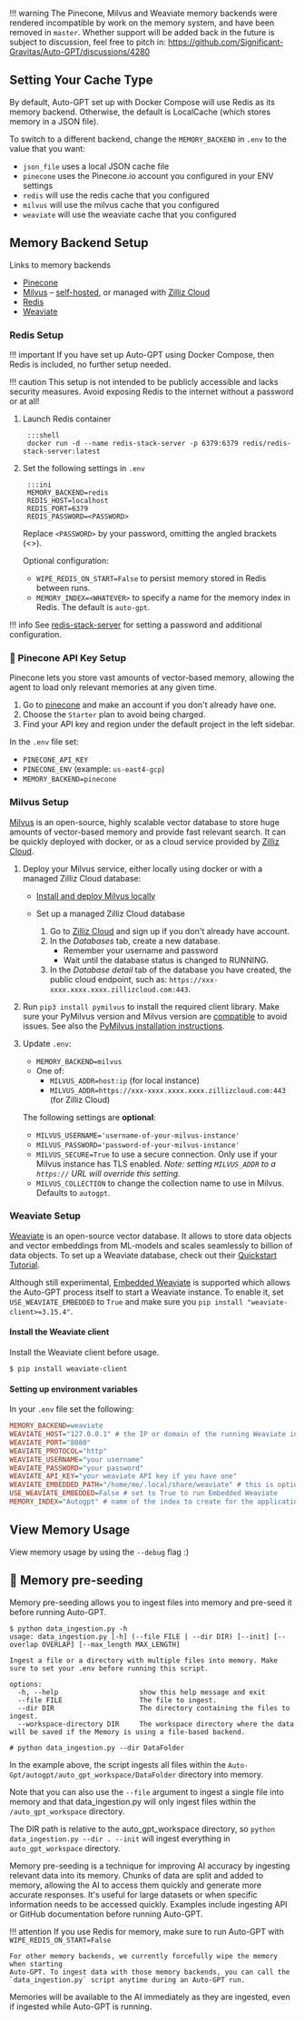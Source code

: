!!! warning
    The Pinecone, Milvus and Weaviate memory backends were rendered incompatible
    by work on the memory system, and have been removed in `master`.
    Whether support will be added back in the future is subject to discussion,
    feel free to pitch in: https://github.com/Significant-Gravitas/Auto-GPT/discussions/4280

## Setting Your Cache Type

By default, Auto-GPT set up with Docker Compose will use Redis as its memory backend.
Otherwise, the default is LocalCache (which stores memory in a JSON file).

To switch to a different backend, change the `MEMORY_BACKEND` in `.env`
to the value that you want:

* `json_file` uses a local JSON cache file
* `pinecone` uses the Pinecone.io account you configured in your ENV settings
* `redis` will use the redis cache that you configured
* `milvus` will use the milvus cache that you configured
* `weaviate` will use the weaviate cache that you configured

## Memory Backend Setup

Links to memory backends

- [Pinecone](https://www.pinecone.io/)
- [Milvus](https://milvus.io/) &ndash; [self-hosted](https://milvus.io/docs), or managed with [Zilliz Cloud](https://zilliz.com/)
- [Redis](https://redis.io)
- [Weaviate](https://weaviate.io)

### Redis Setup

!!! important
    If you have set up Auto-GPT using Docker Compose, then Redis is included, no further
    setup needed.

!!! caution
    This setup is not intended to be publicly accessible and lacks security measures.
    Avoid exposing Redis to the internet without a password or at all!

1. Launch Redis container

        :::shell
        docker run -d --name redis-stack-server -p 6379:6379 redis/redis-stack-server:latest

3. Set the following settings in `.env`

        :::ini
        MEMORY_BACKEND=redis
        REDIS_HOST=localhost
        REDIS_PORT=6379
        REDIS_PASSWORD=<PASSWORD>

    Replace `<PASSWORD>` by your password, omitting the angled brackets (<>).

    Optional configuration:

    - `WIPE_REDIS_ON_START=False` to persist memory stored in Redis between runs.
    - `MEMORY_INDEX=<WHATEVER>` to specify a name for the memory index in Redis.
        The default is `auto-gpt`.

!!! info
    See [redis-stack-server](https://hub.docker.com/r/redis/redis-stack-server) for
    setting a password and additional configuration.

### 🌲 Pinecone API Key Setup

Pinecone lets you store vast amounts of vector-based memory, allowing the agent to load only relevant memories at any given time.

1. Go to [pinecone](https://app.pinecone.io/) and make an account if you don't already have one.
2. Choose the `Starter` plan to avoid being charged.
3. Find your API key and region under the default project in the left sidebar.

In the `.env` file set:

- `PINECONE_API_KEY`
- `PINECONE_ENV` (example: `us-east4-gcp`)
- `MEMORY_BACKEND=pinecone`

### Milvus Setup

[Milvus](https://milvus.io/) is an open-source, highly scalable vector database to store
huge amounts of vector-based memory and provide fast relevant search. It can be quickly
deployed with docker, or as a cloud service provided by [Zilliz Cloud](https://zilliz.com/).

1. Deploy your Milvus service, either locally using docker or with a managed Zilliz Cloud database:
    - [Install and deploy Milvus locally](https://milvus.io/docs/install_standalone-operator.md)

    - Set up a managed Zilliz Cloud database
        1. Go to [Zilliz Cloud](https://zilliz.com/) and sign up if you don't already have account.
        2. In the *Databases* tab, create a new database.
            - Remember your username and password
            - Wait until the database status is changed to RUNNING.
        3. In the *Database detail* tab of the database you have created, the public cloud endpoint, such as:
        `https://xxx-xxxx.xxxx.xxxx.zillizcloud.com:443`.

2. Run `pip3 install pymilvus` to install the required client library.
    Make sure your PyMilvus version and Milvus version are [compatible](https://github.com/milvus-io/pymilvus#compatibility)
    to avoid issues.
    See also the [PyMilvus installation instructions](https://github.com/milvus-io/pymilvus#installation).

3. Update `.env`:
    - `MEMORY_BACKEND=milvus`
    - One of:
        - `MILVUS_ADDR=host:ip` (for local instance)
        - `MILVUS_ADDR=https://xxx-xxxx.xxxx.xxxx.zillizcloud.com:443` (for Zilliz Cloud)

    The following settings are **optional**:

    - `MILVUS_USERNAME='username-of-your-milvus-instance'`
    - `MILVUS_PASSWORD='password-of-your-milvus-instance'`
    - `MILVUS_SECURE=True` to use a secure connection.
        Only use if your Milvus instance has TLS enabled.
        *Note: setting `MILVUS_ADDR` to a `https://` URL will override this setting.*
    - `MILVUS_COLLECTION` to change the collection name to use in Milvus.
        Defaults to `autogpt`.

### Weaviate Setup
[Weaviate](https://weaviate.io/) is an open-source vector database. It allows to store
data objects and vector embeddings from ML-models and scales seamlessly to billion of
data objects. To set up a Weaviate database, check out their [Quickstart Tutorial](https://weaviate.io/developers/weaviate/quickstart).

Although still experimental, [Embedded Weaviate](https://weaviate.io/developers/weaviate/installation/embedded)
is supported which allows the Auto-GPT process itself to start a Weaviate instance.
To enable it, set `USE_WEAVIATE_EMBEDDED` to `True` and make sure you `pip install "weaviate-client>=3.15.4"`.

#### Install the Weaviate client

Install the Weaviate client before usage.

``` shell
$ pip install weaviate-client
```

#### Setting up environment variables

In your `.env` file set the following:

``` ini
MEMORY_BACKEND=weaviate
WEAVIATE_HOST="127.0.0.1" # the IP or domain of the running Weaviate instance
WEAVIATE_PORT="8080" 
WEAVIATE_PROTOCOL="http"
WEAVIATE_USERNAME="your username"
WEAVIATE_PASSWORD="your password"
WEAVIATE_API_KEY="your weaviate API key if you have one"
WEAVIATE_EMBEDDED_PATH="/home/me/.local/share/weaviate" # this is optional and indicates where the data should be persisted when running an embedded instance
USE_WEAVIATE_EMBEDDED=False # set to True to run Embedded Weaviate
MEMORY_INDEX="Autogpt" # name of the index to create for the application
```

## View Memory Usage

View memory usage by using the `--debug` flag :)


## 🧠 Memory pre-seeding
Memory pre-seeding allows you to ingest files into memory and pre-seed it before running Auto-GPT.

``` shell
$ python data_ingestion.py -h 
usage: data_ingestion.py [-h] (--file FILE | --dir DIR) [--init] [--overlap OVERLAP] [--max_length MAX_LENGTH]

Ingest a file or a directory with multiple files into memory. Make sure to set your .env before running this script.

options:
  -h, --help                    show this help message and exit
  --file FILE                   The file to ingest.
  --dir DIR                     The directory containing the files to ingest.
  --workspace-directory DIR     The workspace directory where the data will be saved if the Memory is using a file-based backend.

# python data_ingestion.py --dir DataFolder
```

In the example above, the script ingests all files within the `Auto-Gpt/autogpt/auto_gpt_workspace/DataFolder` directory into memory.

Note that you can also use the `--file` argument to ingest a single file into memory and that data_ingestion.py will only ingest files within the `/auto_gpt_workspace` directory.

The DIR path is relative to the auto_gpt_workspace directory, so `python data_ingestion.py --dir . --init` will ingest everything in `auto_gpt_workspace` directory.

Memory pre-seeding is a technique for improving AI accuracy by ingesting relevant data
into its memory. Chunks of data are split and added to memory, allowing the AI to access
them quickly and generate more accurate responses. It's useful for large datasets or when
specific information needs to be accessed quickly. Examples include ingesting API or
GitHub documentation before running Auto-GPT.

!!! attention
    If you use Redis for memory, make sure to run Auto-GPT with `WIPE_REDIS_ON_START=False`

    For other memory backends, we currently forcefully wipe the memory when starting
    Auto-GPT. To ingest data with those memory backends, you can call the
    `data_ingestion.py` script anytime during an Auto-GPT run.

Memories will be available to the AI immediately as they are ingested, even if ingested
while Auto-GPT is running.

